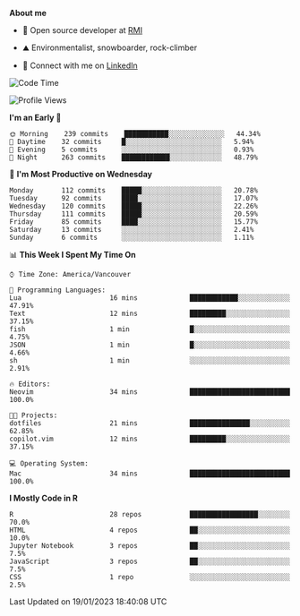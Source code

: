 **About me**

- 💼 Open source developer at [RMI](https://rmi.org/)

- ⛰️ Environmentalist, snowboarder, rock-climber

- 📱 Connect with me on [LinkedIn](https://www.linkedin.com/in/jackson-hoffart/)
 
<!--START_SECTION:waka-->
![Code Time](http://img.shields.io/badge/Code%20Time-8%20hrs%2043%20mins-blue)

![Profile Views](http://img.shields.io/badge/Profile%20Views-11-blue)

**I'm an Early 🐤** 

```text
🌞 Morning    239 commits    ███████████░░░░░░░░░░░░░░   44.34% 
🌆 Daytime    32 commits     █░░░░░░░░░░░░░░░░░░░░░░░░   5.94% 
🌃 Evening    5 commits      ░░░░░░░░░░░░░░░░░░░░░░░░░   0.93% 
🌙 Night      263 commits    ████████████░░░░░░░░░░░░░   48.79%

```
📅 **I'm Most Productive on Wednesday** 

```text
Monday       112 commits    █████░░░░░░░░░░░░░░░░░░░░   20.78% 
Tuesday      92 commits     ████░░░░░░░░░░░░░░░░░░░░░   17.07% 
Wednesday    120 commits    █████░░░░░░░░░░░░░░░░░░░░   22.26% 
Thursday     111 commits    █████░░░░░░░░░░░░░░░░░░░░   20.59% 
Friday       85 commits     ████░░░░░░░░░░░░░░░░░░░░░   15.77% 
Saturday     13 commits     ░░░░░░░░░░░░░░░░░░░░░░░░░   2.41% 
Sunday       6 commits      ░░░░░░░░░░░░░░░░░░░░░░░░░   1.11%

```


📊 **This Week I Spent My Time On** 

```text
⌚︎ Time Zone: America/Vancouver

💬 Programming Languages: 
Lua                      16 mins             ████████████░░░░░░░░░░░░░   47.91% 
Text                     12 mins             █████████░░░░░░░░░░░░░░░░   37.15% 
fish                     1 min               █░░░░░░░░░░░░░░░░░░░░░░░░   4.75% 
JSON                     1 min               █░░░░░░░░░░░░░░░░░░░░░░░░   4.66% 
sh                       1 min               ░░░░░░░░░░░░░░░░░░░░░░░░░   2.91%

🔥 Editors: 
Neovim                   34 mins             █████████████████████████   100.0%

🐱‍💻 Projects: 
dotfiles                 21 mins             ███████████████░░░░░░░░░░   62.85% 
copilot.vim              12 mins             █████████░░░░░░░░░░░░░░░░   37.15%

💻 Operating System: 
Mac                      34 mins             █████████████████████████   100.0%

```

**I Mostly Code in R** 

```text
R                        28 repos            █████████████████░░░░░░░░   70.0% 
HTML                     4 repos             ██░░░░░░░░░░░░░░░░░░░░░░░   10.0% 
Jupyter Notebook         3 repos             ██░░░░░░░░░░░░░░░░░░░░░░░   7.5% 
JavaScript               3 repos             ██░░░░░░░░░░░░░░░░░░░░░░░   7.5% 
CSS                      1 repo              ░░░░░░░░░░░░░░░░░░░░░░░░░   2.5%

```



 Last Updated on 19/01/2023 18:40:08 UTC
<!--END_SECTION:waka-->
